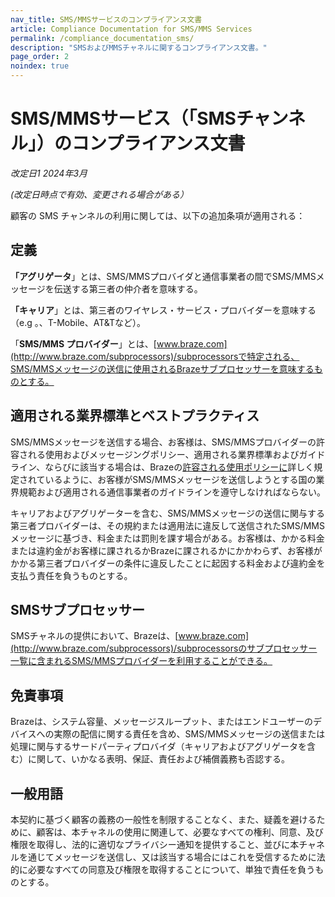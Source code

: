 ```yaml
---
nav_title: SMS/MMSサービスのコンプライアンス文書
article: Compliance Documentation for SMS/MMS Services
permalink: /compliance_documentation_sms/
description: "SMSおよびMMSチャネルに関するコンプライアンス文書。"
page_order: 2
noindex: true
---
```


# SMS/MMSサービス（「SMSチャンネル」）のコンプライアンス文書

_改定日1 2024年3月_

_(改定日時点で有効、変更される場合がある）_

顧客の SMS チャンネルの利用に関しては、以下の追加条項が適用される： 

## 定義

**「アグリゲータ**」とは、SMS/MMSプロバイダと通信事業者の間でSMS/MMSメッセージを伝送する第三者の仲介者を意味する。

**「キャリア**」とは、第三者のワイヤレス・サービス・プロバイダーを意味する（e.g 。、T-Mobile、AT&Tなど）。

「**SMS/MMS プロバイダー**」とは、[www.braze.com](http://www.braze.com/subprocessors)/subprocessorsで特定される、SMS/MMSメッセージの送信に使用されるBrazeサブプロセッサーを意味するものとする。

## 適用される業界標準とベストプラクティス

SMS/MMSメッセージを送信する場合、お客様は、SMS/MMSプロバイダーの許容される使用およびメッセージングポリシー、適用される業界標準およびガイドライン、ならびに該当する場合は、Brazeの[許容される使用ポリシーに](https://www.braze.com/company/legal/aup)詳しく規定されているように、お客様がSMS/MMSメッセージを送信しようとする国の業界規範および適用される通信事業者のガイドラインを遵守しなければならない。 

キャリアおよびアグリゲーターを含む、SMS/MMSメッセージの送信に関与する第三者プロバイダーは、その規約または適用法に違反して送信されたSMS/MMSメッセージに基づき、料金または罰則を課す場合がある。お客様は、かかる料金または違約金がお客様に課されるかBrazeに課されるかにかかわらず、お客様がかかる第三者プロバイダーの条件に違反したことに起因する料金および違約金を支払う責任を負うものとする。

## SMSサブプロセッサー

SMSチャネルの提供において、Brazeは、[www.braze.com](http://www.braze.com/subprocessors)/subprocessorsのサブプロセッサー一覧に含まれるSMS/MMSプロバイダーを利用することができる。

## 免責事項

Brazeは、システム容量、メッセージスループット、またはエンドユーザーのデバイスへの実際の配信に関する責任を含め、SMS/MMSメッセージの送信または処理に関与するサードパーティプロバイダ（キャリアおよびアグリゲータを含む）に関して、いかなる表明、保証、責任および補償義務も否認する。 

## 一般用語

本契約に基づく顧客の義務の一般性を制限することなく、また、疑義を避けるために、顧客は、本チャネルの使用に関連して、必要なすべての権利、同意、及び権限を取得し、法的に適切なプライバシー通知を提供すること、並びに本チャネルを通じてメッセージを送信し、又は該当する場合にはこれを受信するために法的に必要なすべての同意及び権限を取得することについて、単独で責任を負うものとする。 